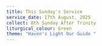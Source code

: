 ```yaml
---
title: This Sunday's Service
service_date: 17th August, 2025
collect: 8th Sunday After Trinity
liturgical_colour: Green
theme: "Haven's Light Our Guide "
---
```

